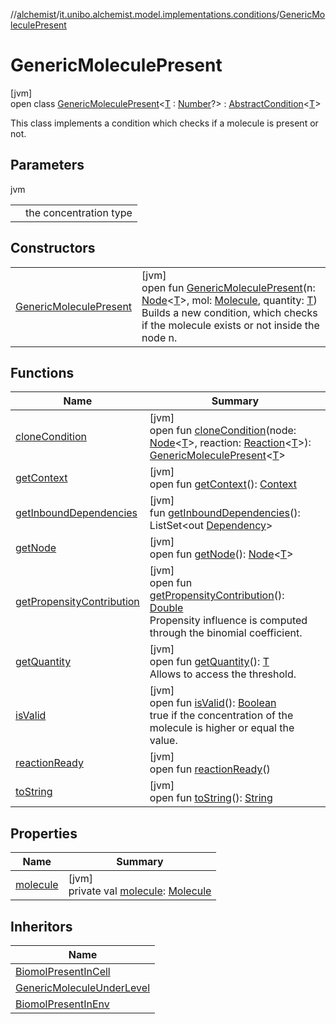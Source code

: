 //[alchemist](../../../index.md)/[it.unibo.alchemist.model.implementations.conditions](../index.md)/[GenericMoleculePresent](index.md)

# GenericMoleculePresent

[jvm]\
open class [GenericMoleculePresent](index.md)<[T](index.md) : [Number](https://docs.oracle.com/javase/8/docs/api/java/lang/Number.html)?> : [AbstractCondition](../-abstract-condition/index.md)<[T](../-neighborhood-present/index.md)> 

This class implements a condition which checks if a molecule is present or not.

## Parameters

jvm

| | |
|---|---|
| <T> | the concentration type |

## Constructors

| | |
|---|---|
| [GenericMoleculePresent](-generic-molecule-present.md) | [jvm]<br>open fun [GenericMoleculePresent](-generic-molecule-present.md)(n: [Node](../../it.unibo.alchemist.model.interfaces/-node/index.md)<[T](../-neighborhood-present/index.md)>, mol: [Molecule](../../it.unibo.alchemist.model.interfaces/-molecule/index.md), quantity: [T](../-neighborhood-present/index.md))<br>Builds a new condition, which checks if the molecule exists or not inside the node n. |

## Functions

| Name | Summary |
|---|---|
| [cloneCondition](clone-condition.md) | [jvm]<br>open fun [cloneCondition](clone-condition.md)(node: [Node](../../it.unibo.alchemist.model.interfaces/-node/index.md)<[T](../-neighborhood-present/index.md)>, reaction: [Reaction](../../it.unibo.alchemist.model.interfaces/-reaction/index.md)<[T](../-neighborhood-present/index.md)>): [GenericMoleculePresent](index.md)<[T](../-neighborhood-present/index.md)> |
| [getContext](get-context.md) | [jvm]<br>open fun [getContext](get-context.md)(): [Context](../../it.unibo.alchemist.model.interfaces/-context/index.md) |
| [getInboundDependencies](../-abstract-condition/get-inbound-dependencies.md) | [jvm]<br>fun [getInboundDependencies](../-abstract-condition/get-inbound-dependencies.md)(): ListSet<out [Dependency](../../it.unibo.alchemist.model.interfaces/-dependency/index.md)> |
| [getNode](../-lsa-standard-condition/index.md#-1460695024%2FFunctions%2F-267951372) | [jvm]<br>open fun [getNode](../-lsa-standard-condition/index.md#-1460695024%2FFunctions%2F-267951372)(): [Node](../../it.unibo.alchemist.model.interfaces/-node/index.md)<[T](../-neighborhood-present/index.md)> |
| [getPropensityContribution](get-propensity-contribution.md) | [jvm]<br>open fun [getPropensityContribution](get-propensity-contribution.md)(): [Double](https://kotlinlang.org/api/latest/jvm/stdlib/kotlin/-double/index.html)<br>Propensity influence is computed through the binomial coefficient. |
| [getQuantity](get-quantity.md) | [jvm]<br>open fun [getQuantity](get-quantity.md)(): [T](../-neighborhood-present/index.md)<br>Allows to access the threshold. |
| [isValid](is-valid.md) | [jvm]<br>open fun [isValid](is-valid.md)(): [Boolean](https://kotlinlang.org/api/latest/jvm/stdlib/kotlin/-boolean/index.html)<br>true if the concentration of the molecule is higher or equal the value. |
| [reactionReady](../../it.unibo.alchemist.model.interfaces/-condition/reaction-ready.md) | [jvm]<br>open fun [reactionReady](../../it.unibo.alchemist.model.interfaces/-condition/reaction-ready.md)() |
| [toString](to-string.md) | [jvm]<br>open fun [toString](to-string.md)(): [String](https://docs.oracle.com/javase/8/docs/api/java/lang/String.html) |

## Properties

| Name | Summary |
|---|---|
| [molecule](molecule.md) | [jvm]<br>private val [molecule](molecule.md): [Molecule](../../it.unibo.alchemist.model.interfaces/-molecule/index.md) |

## Inheritors

| Name |
|---|
| [BiomolPresentInCell](../-biomol-present-in-cell/index.md) |
| [GenericMoleculeUnderLevel](../-generic-molecule-under-level/index.md) |
| [BiomolPresentInEnv](../-biomol-present-in-env/index.md) |
